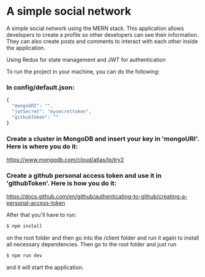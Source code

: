# A simple social network
A simple social network using the MERN stack.
This application allows developers to create a profile so other developers can see their information. They can also create posts and comments to interact with each other inside the application.

Using Redux for state management and JWT for authentication

To run the project in your machine, you can do the following:
  ### In config/default.json:
  ```js
  {
    "mongoURI": "",
    "jwtSecret": "mysecrettoken",
    "githubToken": ""
  }
  ```
 ### Create a cluster in MongoDB and insert your key in 'mongoURI'. Here is where you do it:
  https://www.mongodb.com/cloud/atlas/lp/try2
  
 ### Create a github personal access token and use it in 'githubToken'. Here is how you do it:
  https://docs.github.com/en/github/authenticating-to-github/creating-a-personal-access-token
  
 After that you'll have to run:
 ```js
 $ npm install
 ```
 
 <p> on the root folder and then go into the /client folder and run it again to install all necessary dependencies.
 Then go to the root folder and just run</p>
 
 ```js
 $ npm run dev
 ```
 
 <p>and it will start the application.</p>
 
